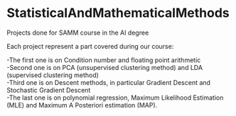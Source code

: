 # StatisticalAndMathematicalMethods
Projects done for SAMM course in the AI degree

Each project represent a part covered during our course:

-The first one is on Condition number and floating point arithmetic <br>
-Second one is on PCA (unsupervised clustering method) and LDA (supervised clustering method) <br>
-Third one is on Descent methods, in particular Gradient Descent and Stochastic Gradient Descent <br>
-The last one is on polynomial regression, Maximum Likelihood Estimation (MLE) and Maximum A Posteriori estimation (MAP).
